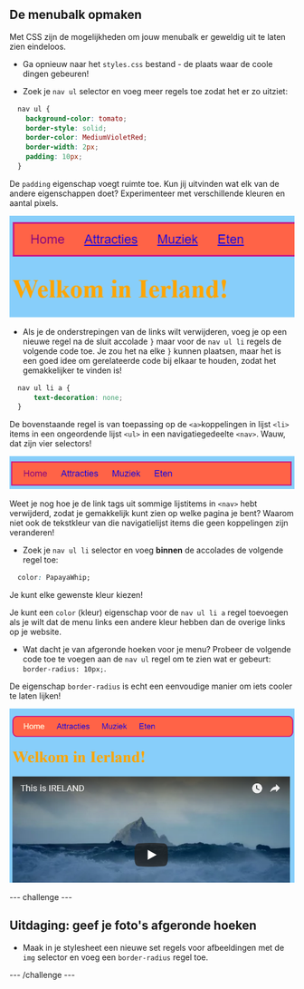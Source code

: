 ## De menubalk opmaken

Met CSS zijn de mogelijkheden om jouw menubalk er geweldig uit te laten zien eindeloos.

- Ga opnieuw naar het `styles.css` bestand - de plaats waar de coole dingen gebeuren!

- Zoek je `nav ul` selector en voeg meer regels toe zodat het er zo uitziet:

```css
  nav ul {
    background-color: tomato;
    border-style: solid;
    border-color: MediumVioletRed;
    border-width: 2px;
    padding: 10px;
  }
```

De `padding` eigenschap voegt ruimte toe. Kun jij uitvinden wat elk van de andere eigenschappen doet? Experimenteer met verschillende kleuren en aantal pixels.

![Menubalk met randen en opvulling toegevoegd](images/egMenuBarMoreStyle.png)

- Als je de onderstrepingen van de links wilt verwijderen, voeg je op een nieuwe regel na de sluit accolade `}` maar voor de `nav ul li` regels de volgende code toe. Je zou het na elke `}` kunnen plaatsen, maar het is een goed idee om gerelateerde code bij elkaar te houden, zodat het gemakkelijker te vinden is!

```css
  nav ul li a {
      text-decoration: none;
  }
```

De bovenstaande regel is van toepassing op de `<a>`koppelingen in lijst `<li>` items in een ongeordende lijst `<ul>` in een navigatiegedeelte `<nav>`. Wauw, dat zijn vier selectors!

![Menubalk met link onderlijning verwijderd](images/egMenuBarNoUnderline.png)

Weet je nog hoe je de link tags uit sommige lijstitems in `<nav>` hebt verwijderd, zodat je gemakkelijk kunt zien op welke pagina je bent? Waarom niet ook de tekstkleur van die navigatielijst items die geen koppelingen zijn veranderen!

- Zoek je `nav ul li` selector en voeg **binnen** de accolades de volgende regel toe:

```css
  color: PapayaWhip;
```

Je kunt elke gewenste kleur kiezen!

Je kunt een `color` (kleur) eigenschap voor de `nav ul li a` regel toevoegen als je wilt dat de menu links een andere kleur hebben dan de overige links op je website.

- Wat dacht je van afgeronde hoeken voor je menu? Probeer de volgende code toe te voegen aan de `nav ul` regel om te zien wat er gebeurt: `border-radius: 10px;`.

De eigenschap `border-radius` is echt een eenvoudige manier om iets cooler te laten lijken!

![Webpagina met afgeronde hoeken op de menubalk en op een afbeelding](images/egMenuBarFullStyles_result.png)

\--- challenge \---

## Uitdaging: geef je foto's afgeronde hoeken

- Maak in je stylesheet een nieuwe set regels voor afbeeldingen met de `img` selector en voeg een `border-radius` regel toe.

\--- /challenge \---